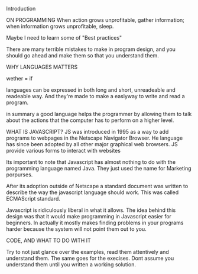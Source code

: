 Introduction

ON PROGRAMMING
When action grows unprofitable, gather information; when
information grows unprofitable, sleep.

Maybe I need to learn some of "Best practices"

There are many terrible mistakes to make in program design,
and you should go ahead and make them so that you understand them.

WHY LANGUAGES MATTERS

wether = if

languages can be expressed in both long and short, unreadeable and readeable way. And they're made to make a easlyway to write and read a program.

in summary a good language helps the programmer by allowing them to talk about the actions that the computer has to perform on a higher level.

WHAT IS JAVASCRIPT?
JS was introduced in 1995 as a way to add programs to webpages in the Netscape Navigator Browser. He language has since been adopted by all other major graphical web browsers. JS provide various forms to interact with websites

Its important to note that Javascript has almost nothing to do with the programming language named Java. They just used the name for Marketing porpurses.

After its adoption outside of Netscape a standard document was written to describe the way the javascript language should work. This was called ECMAScript standard.

Javascript is ridiculously liberal in what it allows. The idea behind this design was that it would make programming in Javascript easier for beginners. In actually it mostly makes finding problems in your programs harder because the system will not point them out to you.

CODE, AND WHAT TO DO WITH IT

Try to not just glance over the examples, read them attentively and understand them. The same goes for the execises. Dont assume you understand them until you written a working solution.

